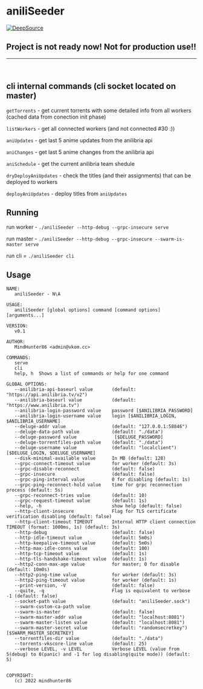 # aniliSeeder
[![DeepSource](https://deepsource.io/gh/MindHunter86/aniliSeeder.svg/?label=active+issues&show_trend=true&token=0s6kHn6xfivpVWxqql7PLY23)](https://deepsource.io/gh/MindHunter86/aniliSeeder/?ref=repository-badge)


## Project is not ready now! Not for production use!!
---

<br/>

## cli internal commands (cli socket located on master)
`getTorrents` - get current torrents with some detailed info from all workers (cached data from conection init phase)

`listWorkers` - get all connected workers (and not connected #30 :))

`aniUpdates` - get last 5 anime updates from the anilibria api

`aniChanges` - get last 5 anime changes from the anilibria api

`aniSchedule` - get the current anilibria team shedule

`dryDeployAniUpdates` - check the titles (and their assignments) that can be deployed to workers

`deployAniUpdates` - deploy titles from `aniUpdates`


## Running
run worker - `./aniliSeeder --http-debug --grpc-insecure serve`

run master - `./aniliSeeder --http-debug --grpc-insecure --swarm-is-master serve`

run cli = `./aniliSeeder cli`

## Usage
```
NAME:
   aniliSeeder - N\A

USAGE:
   aniliSeeder [global options] command [command options] [arguments...]

VERSION:
   v0.1

AUTHOR:
   MindHunter86 <admin@vkom.cc>

COMMANDS:
   serve    
   cli     
   help, h  Shows a list of commands or help for one command

GLOBAL OPTIONS:
   --anilibria-api-baseurl value       (default: "https://api.anilibria.tv/v2")
   --anilibria-baseurl value           (default: "https://www.anilibria.tv")
   --anilibria-login-password value    password [$ANILIBRIA_PASSWORD]
   --anilibria-login-username value    login [$ANILIBRIA_LOGIN, $ANILIBRIA_USERNAME]
   --deluge-addr value                 (default: "127.0.0.1:58846")
   --deluge-data-path value            (default: "./data")
   --deluge-password value              [$DELUGE_PASSWORD]
   --deluge-torrentfiles-path value    (default: "./data")
   --deluge-username value             (default: "localclient") [$DELUGE_LOGIN, $DELUGE_USERNAME]
   --disk-minimal-available value      In MB (default: 128)
   --grpc-connect-timeout value        for worker (default: 3s)
   --grpc-disable-reconnect            (default: false)
   --grpc-insecure                     (default: false)
   --grpc-ping-interval value          0 for disabling (default: 1s)
   --grpc-ping-reconnect-hold value    time for grpc reconnection process (default: 5s)
   --grpc-reconnect-tries value        (default: 10)
   --grpc-request-timeout value        (default: 1s)
   --help, -h                          show help (default: false)
   --http-client-insecure              Flag for TLS certificate verification disabling (default: false)
   --http-client-timeout TIMEOUT       Internal HTTP client connection TIMEOUT (format: 1000ms, 1s) (default: 3s)
   --http-debug                        (default: false)
   --http-idle-timeout value           (default: 5m0s)
   --http-keepalive-timeout value      (default: 5m0s)
   --http-max-idle-conns value         (default: 100)
   --http-tcp-timeout value            (default: 1s)
   --http-tls-handshake-timeout value  (default: 1s)
   --http2-conn-max-age value          for master; 0 for disable (default: 10m0s)
   --http2-ping-time value             for worker (default: 3s)
   --http2-ping-timeout value          for worker (default: 1s)
   --print-version, -V                 (default: false)
   --quite, -q                         Flag is equivalent to verbose -1 (default: false)
   --socket-path value                 (default: "aniliSeeder.sock")
   --swarm-custom-ca-path value        
   --swarm-is-master                   (default: false)
   --swarm-master-addr value           (default: "localhost:8081")
   --swarm-master-listen value         (default: "localhost:8081")
   --swarm-master-secret value         (default: "randomsecretkey") [$SWARM_MASTER_SECRETKEY]
   --torrentfiles-dir value            (default: "./data")
   --torrents-vkscore-line value       (default: 25)
   --verbose LEVEL, -v LEVEL           Verbose LEVEL (value from 5(debug) to 0(panic) and -1 for log disabling(quite mode)) (default: 5)
   

COPYRIGHT:
   (c) 2022 mindhunter86
```
